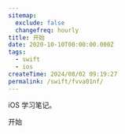 ```yaml
---
sitemap:
  exclude: false
  changefreq: hourly
title: 开始
date: 2020-10-10T00:00:00.000Z
tags:
  - swift
  - ios
createTime: 2024/08/02 09:19:27
permalink: /swift/fvva01nf/
---
```


iOS 学习笔记。

开始